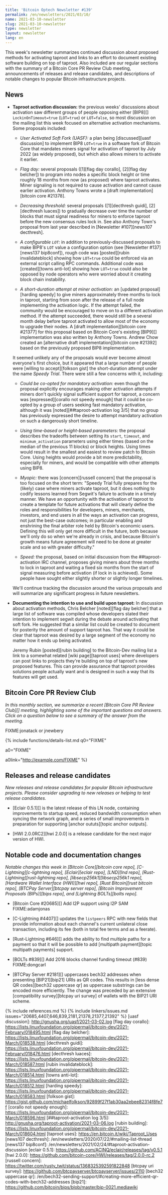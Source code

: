 ```yaml
---
title: 'Bitcoin Optech Newsletter #139'
permalink: /en/newsletters/2021/03/10/
name: 2021-03-10-newsletter
slug: 2021-03-10-newsletter
type: newsletter
layout: newsletter
lang: en
---
```

This week's newsletter summarizes continued discussion about proposed
methods for activating taproot and links to an effort to document
existing software building on top of taproot.  Also included are our
regular sections with the summary of a Bitcoin Core PR Review Club
meeting, announcements of releases and release candidates, and
descriptions of notable changes to popular Bitcoin infrastructure
projects.

## News

- **Taproot activation discussion:** the previous weeks' discussions
  about activation saw different groups of people opposing either
  [BIP8][] `LockinOnTimeout=true` (`LOT=true`) or `LOT=false`, so most
  discussion on the mailing list this week focused on alternative
  activation mechanisms.  Some proposals included:

    - *User Activated Soft Fork (UASF):* a plan being [discussed][uasf
      discussion] to implement BIP8 `LOT=true` in a software fork of
      Bitcoin Core that mandates miners signal for activation of taproot
      by July 2022 (as widely proposed), but which also allows miners to
      activate it earlier.

    - *Flag day:* several proposals ([1][flag day corallo], [2][flag day
      belcher]) to program into nodes a specific block height or time
      roughly 18 months from now (as proposed) where taproot activates.
      Miner signaling is not required to cause activation and cannot
      cause earlier activation.  Anthony Towns wrote a [draft
      implementation][bitcoin core #21378].

    - *Decreasing threshold:* several proposals ([1][decthresh guidi],
      [2][decthresh luaces]) to gradually decrease over time the number
      of blocks that must signal readiness for miners to enforce
      taproot before the new consensus rules lock in.  See also Anthony
      Town's proposal from last year described in [Newsletter
      #107][news107 decthresh].

    - *A configurable `LOT`:* in addition to previously-discussed
      proposals to make BIP8's `LOT` value a configuration option (see
      [Newsletter #137][news137 bip8conf]), rough code was
      [posted][rubin invalidateblock] showing how `LOT=true` could be
      enforced via an external script calling RPC commands.  Additional
      code was [created][towns anti-lot] showing how `LOT=true` could
      also be opposed by node operators who were worried about it
      creating block chain instability.

    - *A short-duration attempt at miner activation:* an [updated
      proposal][harding speedy] to give miners approximately three
      months to lock in taproot, starting from soon after the release of
      a full node implementing the activation logic.  If the attempt
      failed, the community would be encouraged to move on to a
      different activation method.  If the attempt succeeded, there
      would still be a several month delay before taproot activated to
      allow most of the economy to upgrade their nodes.  A [draft
      implementation][bitcoin core #21377] for this proposal based on
      Bitcoin Core's existing [BIP9][] implementation was also written
      by Anthony Towns.  Andrew Chow created an [alternative draft
      implementation][bitcoin core #21392] based on the previously
      proposed BIP8 implementation.

    It seemed unlikely any of the proposals would ever become almost
    everyone's first choice, but it appeared that a large number of
    people were [willing to accept][folkson gist] the short-duration
    attempt under the name *Speedy Trial*.  There were still a few
    concerns with it, including:

    - *Could be co-opted for mandatory activation:* even though the
      proposal explicitly encourages making other activation attempts if
      miners don't quickly signal sufficient support for taproot, a
      concern was [expressed][corallo not speedy enough] that it could
      be co-opted by a group of users seeking fast mandatory activation,
      although it was [noted][##taproot-activation log 3/5] that no
      group has previously expressed the desire to attempt mandatory
      activation on such a dangerously short timeline.

    - *Using time-based or height-based parameters:* the proposal
      describes the tradeoffs between setting its `start`, `timeout`,
      and `minimum_activation` parameters using either times (based on
      the median of the previous 11 blocks) or block heights.  Using
      times would result in the smallest and easiest to review patch to
      Bitcoin Core.  Using heights would provide a bit more
      predictability, especially for miners, and would be compatible
      with other attempts using BIP8.

    - *Myopic:* there was [concern][russell concern] that the proposal
      is too focused on the short term: "Speedy Trial fully prepares for
      the (likely) case where miners activate taproot, but it does
      nothing to codify lessons learned from Segwit's failure to
      activate in a timely manner.  We have an opportunity with the
      activation of taproot to create a template for future activations
      that will clearly define the roles and responsibilities for
      developers, miners, merchants, investors, and end users in all the
      ways an activation can progress, not just the best-case outcomes;
      in particular enabling and enshrining the final arbiter role held
      by Bitcoin's economic users.  Defining this will only get more
      difficult in the future, both because we'll only do so when we're
      already in crisis, and because Bitcoin's growth means future
      agreement will need to be done at greater scale and so with
      greater difficulty."  <!-- statement written by me trying to
      summarize Rusty Russell's concerns, then revised by him -->

    - *Speed:* the proposal, based on initial discussion from the
      ##taproot-activation IRC channel, proposes giving miners about
      three months to lock in taproot and waiting a fixed six months
      from the start of signal measuring before activation (if lock in
      is achieved).  Some people have sought either slightly shorter or
      slightly longer timelines.

    We'll continue tracking the discussion around the various proposals
    and will summarize any significant progress in future newsletters.

- **Documenting the intention to use and build upon taproot:** In
  discussion about activation methods, Chris Belcher [noted][flag day
  belcher] that a large list of software was compiled whose developers
  stated their intention to implement segwit during the debate around
  activating that soft fork.  He suggested that a similar list could be
  created to document for posterity the amount of support taproot has.
  That way it could be clear that taproot was desired by a large segment
  of the economy no matter how it ends up being activated.

    Jeremy Rubin [posted][rubin building] to the Bitcoin-Dev mailing
    list a link to a somewhat related [wiki page][taproot uses] where
    developers can post links to projects they're building on top of
    taproot's new proposed features.  This can provide assurance that
    taproot provides solutions people actually want and is designed in
    such a way that its features will get used.

## Bitcoin Core PR Review Club

*In this monthly section, we summarize a recent [Bitcoin Core PR Review Club][]
meeting, highlighting some of the important questions and answers.  Click on a
question below to see a summary of the answer from the meeting.*

FIXME:jonatack or jnewbery

{% include functions/details-list.md
  q0="FIXME"

  a0="FIXME"

  a0link="http://example.com/FIXME"
%}

## Releases and release candidates

*New releases and release candidates for popular Bitcoin infrastructure
projects.  Please consider upgrading to new releases or helping to test
release candidates.*

- [Eclair 0.5.1][] is the latest release of this LN node, containing
  improvements to startup speed, reduced bandwidth consumption when
  syncing the network graph, and a series of small improvements in
  preparation for supporting [anchor oututs][topic anchor outputs].

- [HWI 2.0.0RC2][hwi 2.0.0] is a release candidate for the next major
  version of HWI.

## Notable code and documentation changes

*Notable changes this week in [Bitcoin Core][bitcoin core repo],
[C-Lightning][c-lightning repo], [Eclair][eclair repo], [LND][lnd repo],
[Rust-Lightning][rust-lightning repo], [libsecp256k1][libsecp256k1
repo], [Hardware Wallet Interface (HWI)][hwi repo],
[Rust Bitcoin][rust bitcoin repo], [BTCPay Server][btcpay server repo],
[Bitcoin Improvement Proposals (BIPs)][bips repo], and [Lightning
BOLTs][bolts repo].*

- [Bitcoin Core #20685][] Add I2P support using I2P SAM FIXME:adamjonas

- [C-Lightning #4407][] updates the `listpeers` RPC with new fields
  that provide information about each channel's current unilateral close
  transaction, including its fee (both in total fee terms and as a
  feerate).

- [Rust-Lightning #646][] adds the ability to find multiple paths for a
  payment so that it will be possible to add [multipath payment][topic
  multipath payments] support.

- [BOLTs #839][] Add 2016 blocks channel funding timeout (#839) FIXME:dongcarl

- [BTCPay Server #2181][] uppercases bech32 addresses when presenting [BIP21][bip21]
  URIs as QR codes. This results in [less dense QR codes][bech32 uppercase qr]
  as uppercase substrings can be encoded more
  efficiently. The change was preceded by an extensive [compatibility
  survey][btcpay uri survey] of wallets with the BIP21 URI scheme.

{% include references.md %}
{% include linkers/issues.md issues="20685,4407,646,839,2181,21378,21377,21392" %}
[uasf discussion]: http://gnusha.org/uasf/2021-03-02.log
[flag day corallo]: https://lists.linuxfoundation.org/pipermail/bitcoin-dev/2021-February/018495.html
[flag day belcher]: https://lists.linuxfoundation.org/pipermail/bitcoin-dev/2021-March/018538.html
[decthresh guidi]: https://lists.linuxfoundation.org/pipermail/bitcoin-dev/2021-February/018476.html
[decthresh luaces]: https://lists.linuxfoundation.org/pipermail/bitcoin-dev/2021-March/018587.html
[rubin invalidateblock]: https://lists.linuxfoundation.org/pipermail/bitcoin-dev/2021-March/018514.html
[towns anti-lot]: https://lists.linuxfoundation.org/pipermail/bitcoin-dev/2021-March/018512.html
[harding speedy]: https://lists.linuxfoundation.org/pipermail/bitcoin-dev/2021-March/018583.html
[folkson gist]: https://gist.github.com/michaelfolkson/92899f27f1ab30aa2ebee82314f8fe7f
[corallo not speedy enough]: https://lists.linuxfoundation.org/pipermail/bitcoin-dev/2021-March/018596.html
[##taproot-activation log 3/5]: http://gnusha.org/taproot-activation/2021-03-06.log
[rubin building]: https://lists.linuxfoundation.org/pipermail/bitcoin-dev/2021-March/018604.html
[taproot uses]: https://en.bitcoin.it/wiki/Taproot_Uses
[news107 decthresh]: /en/newsletters/2020/07/22/#mailing-list-thread
[news137 bip8conf]: /en/newsletters/2021/02/24/#taproot-activation-discussion
[eclair 0.5.1]: https://github.com/ACINQ/eclair/releases/tag/v0.5.1
[hwi 2.0.0]: https://github.com/bitcoin-core/HWI/releases/tag/2.0.0-rc.2
[russell concern]: https://twitter.com/rusty_twit/status/1368325392591822848
[btcpay uri survey]: https://github.com/btcpayserver/btcpayserver/issues/2110
[bech32 uppercase qr]: /en/bech32-sending-support/#creating-more-efficient-qr-codes-with-bech32-addresses
[bip21]: https://github.com/bitcoin/bips/blob/master/bip-0021.mediawiki
